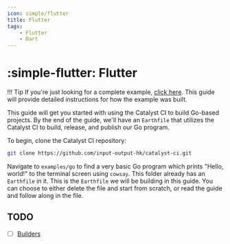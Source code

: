 ```yaml
---
icon: simple/flutter
title: Flutter
tags:
    - Flutter
    - Dart
---
```


<!-- markdownlint-disable single-h1 -->
# :simple-flutter: Flutter
<!-- markdownlint-enable single-h1 -->

<!-- markdownlint-disable max-one-sentence-per-line -->
!!! Tip
    If you're just looking for a complete example,
    [click here](https://github.com/input-output-hk/catalyst-ci/blob/master/examples/dart/Earthfile).
    This guide will provide detailed instructions for how the example was built.
<!-- markdownlint-enable max-one-sentence-per-line -->

This guide will get you started with using the Catalyst CI to build Go-based projects.
By the end of the guide, we'll have an `Earthfile` that utilizes the Catalyst CI to build, release, and publish our Go program.

To begin, clone the Catalyst CI repository:

```bash
git clone https://github.com/input-output-hk/catalyst-ci.git
```

Navigate to `examples/go` to find a very basic Go program which prints "Hello, world!" to the terminal screen using `cowsay`.
This folder already has an `Earthfile` in it.
This is the `Earthfile` we will be building in this guide.
You can choose to either delete the file and start from scratch, or read the guide and follow along in the file.

## TODO

* [ ] [Builders](https://github.com/input-output-hk/catalyst-ci/issues/83)
